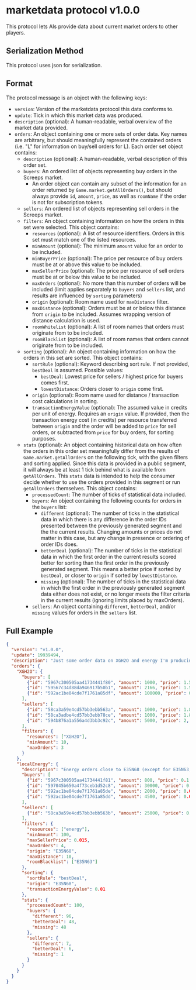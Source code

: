 # marketdata protocol v1.0.0

This protocol lets AIs provide data about current market orders to other players.

## Serialization Method

This protocol uses json for serialization.

## Format

The protocol message is an object with the following keys:

* `version`: Version of the marketdata protocol this data conforms to.
* `update`: Tick in which this market data was produced.
* `description` (optional): A human-readable, verbal overview of the market data provided.
* `orders`: An object containing one or more sets of order data. Key names are arbitrary, but should meaningfully represent the contained orders (i.e. "L" for information on buy/sell orders for L). Each order set object contains:
    * `description` (optional): A human-readable, verbal description of this order set.
    * `buyers`: An ordered list of objects representing buy orders in the Screeps market.
        * An order object can contain any subset of the information for an order returned by `Game.market.getAllOrders()`, but should always provide `id`, `amount`, `price`, as well as `roomName` if the order is not for subscription tokens.
    * `sellers`: An ordered list of objects representing sell orders in the Screeps market.
    * `filters`: An object containing information on how the orders in this set were selected. This object contains:
        * `resources` (optional): A list of resource identifiers. Orders in this set must match one of the listed resources.
        * `minAmount` (optional): The minimum `amount` value for an order to be included.
        * `minBuyerPrice` (optional): The price per resource of buy orders must be at or above this value to be included.
        * `maxSellerPrice` (optional): The price per resource of sell orders must be at or below this value to be included.
        * `maxOrders` (optional): No more than this number of orders will be included (limit applies separately to `buyers` and `sellers` list, and results are influenced by `sorting` parameters)
        * `origin` (optional): Room name used for `maxDistance` filter.
        * `maxDistance` (optional): Orders must be at or below this distance from `origin` to be included. Assumes wrapping version of distance calculation is used.
        * `roomWhitelist` (optional): A list of room names that orders must originate from to be included.
        * `roomBlacklist` (optional): A list of room names that orders cannot originate from to be included.
    * `sorting` (optional): An object containing information on how the orders in this set are sorted. This object contains:
        * `sortRule` (optional): Keyword describing sort rule. If not provided, `bestDeal` is assumed. Possible values:
            * `bestDeal`: Lowest price for sellers / highest price for buyers comes first.
            * `lowestDistance`: Orders closer to `origin` come first.
        * `origin` (optional): Room name used for distance / transaction cost calculations in sorting.
        * `transactionEnergyValue` (optional): The assumed value in credits per unit of energy. Requires an `origin` value. If provided, then the transaction energy cost (in credits) per resource transferred between `origin` and the order will be added to `price` for sell orders, or subtracted from `price` for buy orders, for sorting purposes.
    * `stats` (optional): An object containing historical data on how often the orders in this order set meaningfully differ from the results of `Game.market.getAllOrders` on the following tick, with the given filters and sorting applied. Since this data is provided in a public segment, it will always be at least 1 tick behind what is available from `getAllOrders`. This `stats` data is intended to help the consumer decide whether to use the orders provided in this segment or run `getAllOrders` themselves. This object contains:
        * `processedCount`: The number of ticks of statistical data included.
        * `buyers`: An object containing the following counts for orders in the `buyers` list:
            * `different` (optional): The number of ticks in the statistical data in which there is any difference in the order IDs presented between the previously generated segment and the the current results. Changing amounts or prices do not matter in this case, but any change in presence or ordering of order IDs does.
            * `betterDeal` (optional): The number of ticks in the statistical data in which the first order in the current results scored better for sorting than the first order in the previously generated segment. This means a better price if sorted by `bestDeal`, or closer to `origin` if sorted by `lowestDistance`.
            * `missing` (optional): The number of ticks in the statistical data in which the first order in the previously generated segment data either does not exist, or no longer meets the filter criteria in the current results (ignoring limits placed by maxOrders).
        * `sellers`: An object containing `different`, `betterDeal`, and/or `missing` values for orders in the `sellers` list.

## Full Example

```json
{
  "version": "v1.0.0",
  "update": 19939494,
  "description": "Just some order data on XGH2O and energy I'm producing for my friends.",
  "orders": {
    "XGH2O": {
      "buyers": [
        {"id": "5967c300505aa41734441f80", "amount": 1000, "price": 1.552, "roomName": "W53N83"},
        {"id": "59567c34d88da946917b50b1", "amount": 2166, "price": 1.551, "roomName": "E37N69"},
        {"id": "592ac1be04cde7f1761a85df", "amount": 100000, "price": 0.14, "roomName": "W21N91"}
      ],
      "sellers": [
        {"id": "58ca3a59e4cd57bb3ebb563a", "amount": 1000, "price": 1.872, "roomName": "E47N35"},
        {"id": "58ca3adbe4cd57bb3ebb78ce", "amount": 1000, "price": 1.872, "roomName": "W54N53"},
        {"id": "594b876a1a556a4d3bb3c92c", "amount": 5000, "price": 2, "roomName": "E13S56"}
      ],
      "filters": {
        "resources": ["XGH2O"],
        "minAmount": 10,
        "maxOrders": 3
      }
    },
    "localEnergy": {
      "description": "Energy orders close to E35N68 (except for E35N63, I hate that guy)",
      "buyers": [
        {"id": "5967c300505aa41734441f81", "amount": 800, "price": 0.1, "roomName": "E37N68"},
        {"id": "597045b650a4f73ceb1d52c8", "amount": 30000, "price": 0.016, "roomName": "E36N68"},
        {"id": "592ac1be04cde7f1761a85de", "amount": 2000, "price": 0.014, "roomName": "E34N68"},
        {"id": "592ac1be04cde7f1761a85dd", "amount": 4500, "price": 0.015, "roomName": "E41N69"}
      ],
      "sellers": [
        {"id": "58ca3a59e4cd57bb3ebb563b", "amount": 25000, "price": 0.011, "roomName": "E28N72"}
      ],
      "filters": {
        "resources": ["energy"],
        "minAmount": 100,
        "maxSellerPrice": 0.015,
        "maxOrders": 4,
        "origin": "E35N68",
        "maxDistance": 10,
        "roomBlacklist": ["E35N63"]
      },
      "sorting": {
        "sortRule": "bestDeal",
        "origin": "E35N68",
        "transactionEnergyValue": 0.01
      },
      "stats": {
        "processedCount": 100,
        "buyers": {
          "different": 96,
          "betterDeal": 48,
          "missing": 48
        },
        "sellers": {
          "different": 7,
          "betterDeal": 6,
          "missing": 1
        }
      }
    }
  }
}
```
